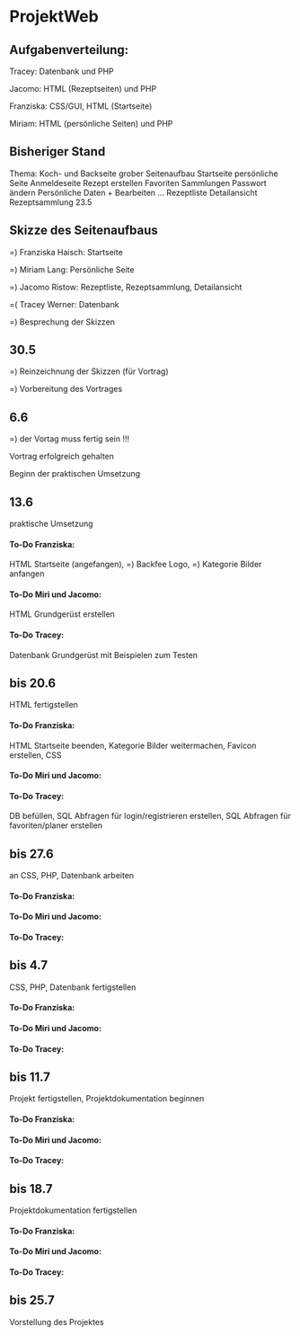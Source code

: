 # ProjektWeb

## Aufgabenverteilung:

Tracey: Datenbank und PHP

Jacomo: HTML (Rezeptseiten) und PHP

Franziska: CSS/GUI, HTML (Startseite)

Miriam: HTML (persönliche Seiten) und PHP 

## Bisheriger Stand

Thema: Koch- und Backseite
grober Seitenaufbau
Startseite
persönliche Seite
Anmeldeseite
Rezept erstellen
Favoriten
Sammlungen
Passwort ändern
Persönliche Daten + Bearbeiten 
...
Rezeptliste
Detailansicht
Rezeptsammlung
23.5

## Skizze des Seitenaufbaus 

  =)  Franziska Haisch: Startseite

  =)  Miriam Lang: Persönliche Seite

  =)  Jacomo Ristow: Rezeptliste, Rezeptsammlung, Detailansicht

  =(  Tracey Werner: Datenbank

=) Besprechung der Skizzen

## 30.5

=) Reinzeichnung der Skizzen (für Vortrag)

=) Vorbereitung des Vortrages

## 6.6

=) der Vortag muss fertig sein !!!

Vortrag erfolgreich gehalten

Beginn der praktischen Umsetzung

## 13.6
praktische Umsetzung

#### To-Do Franziska:
HTML Startseite (angefangen),
=) Backfee Logo,
=) Kategorie Bilder anfangen
#### To-Do Miri und Jacomo:
HTML Grundgerüst erstellen
#### To-Do Tracey:
Datenbank Grundgerüst mit Beispielen zum Testen


## bis 20.6
HTML fertigstellen

#### To-Do Franziska:
HTML Startseite beenden,
Kategorie Bilder weitermachen,
Favicon erstellen,
CSS
#### To-Do Miri und Jacomo:

#### To-Do Tracey:
DB befüllen, 
SQL Abfragen für login/registrieren erstellen,
SQL Abfragen für favoriten/planer erstellen

## bis 27.6
an CSS, PHP, Datenbank arbeiten

#### To-Do Franziska:

#### To-Do Miri und Jacomo:

#### To-Do Tracey:


## bis 4.7
CSS, PHP, Datenbank fertigstellen

#### To-Do Franziska:

#### To-Do Miri und Jacomo:

#### To-Do Tracey:


## bis 11.7
Projekt fertigstellen, Projektdokumentation beginnen

#### To-Do Franziska:

#### To-Do Miri und Jacomo:

#### To-Do Tracey:

## bis 18.7
Projektdokumentation fertigstellen

#### To-Do Franziska:

#### To-Do Miri und Jacomo:

#### To-Do Tracey:

## bis 25.7
Vorstellung des Projektes
